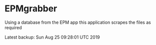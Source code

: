 # EPMgrabber
Using a database from the EPM app this application scrapes the files as required


Latest backup: Sun Aug 25 09:28:01 UTC 2019
